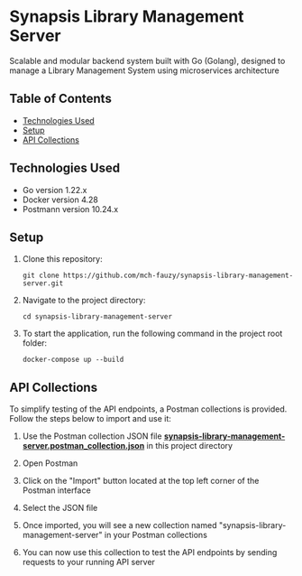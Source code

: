 # Synapsis Library Management Server

Scalable and modular backend system built with Go (Golang), designed to manage a Library Management System using microservices architecture

## Table of Contents

- [Technologies Used](#technologies-used)
- [Setup](#setup)
- [API Collections](#API-collections)

## Technologies Used
- Go version 1.22.x
- Docker version 4.28
- Postmann version 10.24.x

## Setup

1. Clone this repository:

   ```
   git clone https://github.com/mch-fauzy/synapsis-library-management-server.git
   ```

2. Navigate to the project directory:

   ```
   cd synapsis-library-management-server
   ```

3. To start the application, run the following command in the project root folder:

   ```
   docker-compose up --build
   ```

## API Collections

To simplify testing of the API endpoints, a Postman collections is provided. Follow the steps below to import and use it:

1. Use the Postman collection JSON file [**synapsis-library-management-server.postman_collection.json**](docs/api/synapsis-library-management-server.postman_collection.json) in this project directory

2. Open Postman

3. Click on the "Import" button located at the top left corner of the Postman interface

4. Select the JSON file

5. Once imported, you will see a new collection named "synapsis-library-management-server" in your Postman collections

6. You can now use this collection to test the API endpoints by sending requests to your running API server
